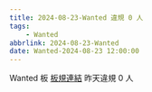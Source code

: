 ```yaml
---
title: 2024-08-23-Wanted 違規 0 人
tags:
    - Wanted
abbrlink: 2024-08-23-Wanted
date: Wanted-2024-08-23 12:00:00
---
```

Wanted 板 [板規連結](https://www.ptt.cc/bbs/Wanted/M.1608829773.A.D3B.html)
昨天違規 0 人
